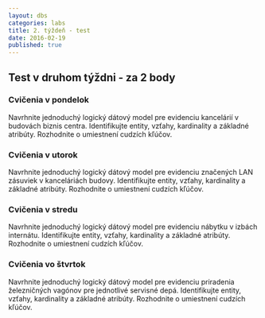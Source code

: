 ```yaml
---
layout: dbs
categories: labs
title: 2. týždeň - test
date: 2016-02-19
published: true
---
```


## Test v druhom týždni - za 2 body

### Cvičenia v pondelok

Navrhnite jednoduchý logický dátový model pre evidenciu kancelárií v budovách biznis centra. Identifikujte entity, vzťahy, kardinality a základné atribúty. Rozhodnite o umiestnení cudzích kľúčov.

### Cvičenia v utorok

Navrhnite jednoduchý logický dátový model pre evidenciu značených LAN zásuviek v kanceláriách budovy. Identifikujte entity, vzťahy, kardinality a základné atribúty. Rozhodnite o umiestnení cudzích kľúčov.

### Cvičenia v stredu

Navrhnite jednoduchý logický dátový model pre evidenciu nábytku v izbách internátu. Identifikujte entity, vzťahy, kardinality a základné atribúty. Rozhodnite o umiestnení cudzích kľúčov.


### Cvičenia vo štvrtok

Navrhnite jednoduchý logický dátový model pre evidenciu priradenia železničných vagónov pre jednotlivé servisné depá. Identifikujte entity, vzťahy, kardinality a základné atribúty. Rozhodnite o umiestnení cudzích kľúčov.



